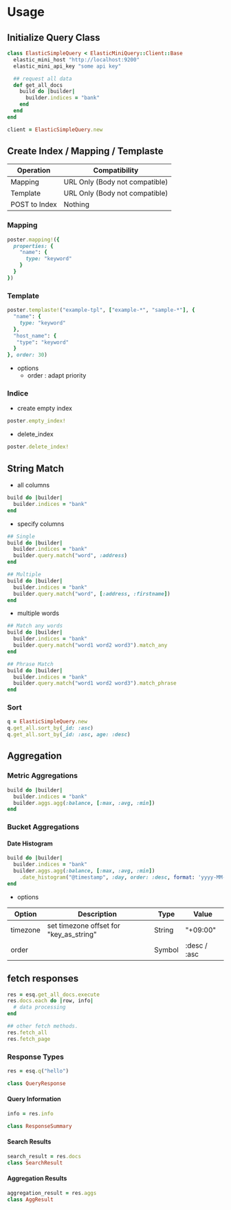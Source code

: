 # Usage

## Initialize Query Class

```ruby
class ElasticSimpleQuery < ElasticMiniQuery::Client::Base
  elastic_mini_host "http://localhost:9200"
  elastic_mini_api_key "some api key"

  ## request all data
  def get_all_docs
    build do |builder|
      builder.indices = "bank"
    end
  end
end

client = ElasticSimpleQuery.new
```

## Create Index / Mapping / Templaste

|Operation|Compatibility|
|---|---|
|Mapping|URL Only (Body not compatible)|
|Template|URL Only (Body not compatible)|
|POST to Index|Nothing|

### Mapping

```ruby
poster.mapping!({
  properties: {
    "name": {
      type: "keyword"
    }
  }
})
```

### Template

```ruby
poster.templaste!("example-tpl", ["example-*", "sample-*"], {
  "name": {
    type: "keyword"
  },
  "host_name": {
   "type": "keyword"
  }
}, order: 30)
```

* options
  * order : adapt priority

### Indice

* create empty index

```ruby
poster.empty_index!
````

* delete_index

```ruby
poster.delete_index!
```

## String Match

* all columns

```ruby
build do |builder|
  builder.indices = "bank"
end
```

* specify columns

```ruby
## Single
build do |builder|
  builder.indices = "bank"
  builder.query.match("word", :address)
end

## Multiple
build do |builder|
  builder.indices = "bank"
  builder.query.match("word", [:address, :firstname])
end
```

* multiple words

```ruby
## Match any words
build do |builder|
  builder.indices = "bank"
  builder.query.match("word1 word2 word3").match_any
end 

## Phrase Match
build do |builder|
  builder.indices = "bank"
  builder.query.match("word1 word2 word3").match_phrase
end  
```

### Sort

```ruby
q = ElasticSimpleQuery.new
q.get_all.sort_by(_id: :asc)
q.get_all.sort_by(_id: :asc, age: :desc)

```

## Aggregation

### Metric Aggregations

```ruby
build do |builder|
  builder.indices = "bank"
  builder.aggs.agg(:balance, [:max, :avg, :min])
end
```

### Bucket Aggregations

#### Date Histogram

```ruby
build do |builder|
  builder.indices = "bank"
  builder.aggs.agg(:balance, [:max, :avg, :min])
    .date_histogram("@timestamp", :day, order: :desc, format: 'yyyy-MM-dd')
end
```

* options

|Option|Description|Type|Value|
|---|---|---|---|
|timezone|set timezone offset for "key_as_string"|String|"+09:00"|
|order| |Symbol|:desc / :asc |

## fetch responses

```ruby
res = esq.get_all_docs.execute
res.docs.each do |row, info|
  # data processing
end

## other fetch methods.
res.fetch_all
res.fetch_page
```

### Response Types

```ruby
res = esq.q("hello")

class QueryResponse
```

#### Query Information

```ruby
info = res.info

class ResponseSummary
```

#### Search Results

```ruby
search_result = res.docs
class SearchResult
```

#### Aggregation Results

```ruby
aggregation_result = res.aggs
class AggResult
```
